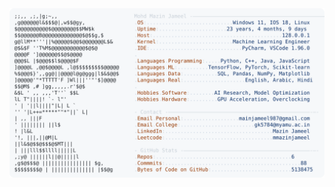 <picture>
  <source srcset="https://raw.githubusercontent.com/mmazinjameel/mmazinjameel/main/dark_mode.svg?v=1741968690" media="(prefers-color-scheme: dark)">
  <img src="https://raw.githubusercontent.com/mmazinjameel/mmazinjameel/main/light_mode.svg?v=1741968690">
</picture>
